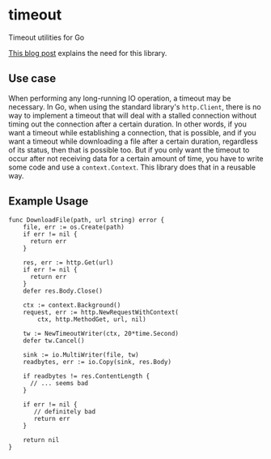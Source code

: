 # timeout
Timeout utilities for Go

[This blog post](https://tilde.town/~hut8/post/go-http-timeouts/) explains the need for this library.

## Use case
When performing any long-running IO operation, a timeout may be necessary. In Go, when using the standard library's `http.Client`, there is no way to implement a timeout that will deal with a stalled connection without timing out the connection after a certain duration. In other words, if you want a timeout while establishing a connection, that is possible, and if you want a timeout while downloading a file after a certain duration, regardless of its status, then that is possible too. But if you only want the timeout to occur after not receiving data for a certain amount of time, you have to write some code and use a `context.Context`. This library does that in a reusable way.  

## Example Usage

```
func DownloadFile(path, url string) error {
    file, err := os.Create(path)
    if err != nil {
      return err
    }

    res, err := http.Get(url)
    if err != nil {
      return err
    }
    defer res.Body.Close()

    ctx := context.Background()
    request, err := http.NewRequestWithContext(
        ctx, http.MethodGet, url, nil)

    tw := NewTimeoutWriter(ctx, 20*time.Second)
    defer tw.Cancel()

    sink := io.MultiWriter(file, tw)
    readbytes, err := io.Copy(sink, res.Body)

    if readbytes != res.ContentLength {
      // ... seems bad
    }

    if err != nil {
       // definitely bad
       return err
    }

    return nil
}
```